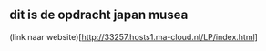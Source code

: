 ## dit is de opdracht japan musea

(link naar website)[http://33257.hosts1.ma-cloud.nl/LP/index.html]